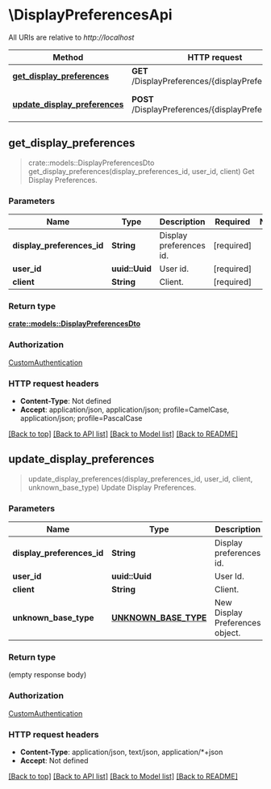 # \DisplayPreferencesApi

All URIs are relative to *http://localhost*

Method | HTTP request | Description
------------- | ------------- | -------------
[**get_display_preferences**](DisplayPreferencesApi.md#get_display_preferences) | **GET** /DisplayPreferences/{displayPreferencesId} | Get Display Preferences.
[**update_display_preferences**](DisplayPreferencesApi.md#update_display_preferences) | **POST** /DisplayPreferences/{displayPreferencesId} | Update Display Preferences.



## get_display_preferences

> crate::models::DisplayPreferencesDto get_display_preferences(display_preferences_id, user_id, client)
Get Display Preferences.

### Parameters


Name | Type | Description  | Required | Notes
------------- | ------------- | ------------- | ------------- | -------------
**display_preferences_id** | **String** | Display preferences id. | [required] |
**user_id** | **uuid::Uuid** | User id. | [required] |
**client** | **String** | Client. | [required] |

### Return type

[**crate::models::DisplayPreferencesDto**](DisplayPreferencesDto.md)

### Authorization

[CustomAuthentication](../README.md#CustomAuthentication)

### HTTP request headers

- **Content-Type**: Not defined
- **Accept**: application/json, application/json; profile=CamelCase, application/json; profile=PascalCase

[[Back to top]](#) [[Back to API list]](../README.md#documentation-for-api-endpoints) [[Back to Model list]](../README.md#documentation-for-models) [[Back to README]](../README.md)


## update_display_preferences

> update_display_preferences(display_preferences_id, user_id, client, unknown_base_type)
Update Display Preferences.

### Parameters


Name | Type | Description  | Required | Notes
------------- | ------------- | ------------- | ------------- | -------------
**display_preferences_id** | **String** | Display preferences id. | [required] |
**user_id** | **uuid::Uuid** | User Id. | [required] |
**client** | **String** | Client. | [required] |
**unknown_base_type** | [**UNKNOWN_BASE_TYPE**](UNKNOWN_BASE_TYPE.md) | New Display Preferences object. | [required] |

### Return type

 (empty response body)

### Authorization

[CustomAuthentication](../README.md#CustomAuthentication)

### HTTP request headers

- **Content-Type**: application/json, text/json, application/*+json
- **Accept**: Not defined

[[Back to top]](#) [[Back to API list]](../README.md#documentation-for-api-endpoints) [[Back to Model list]](../README.md#documentation-for-models) [[Back to README]](../README.md)

